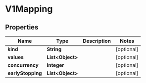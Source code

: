 

# V1Mapping


## Properties

Name | Type | Description | Notes
------------ | ------------- | ------------- | -------------
**kind** | **String** |  |  [optional]
**values** | **List&lt;Object&gt;** |  |  [optional]
**concurrency** | **Integer** |  |  [optional]
**earlyStopping** | **List&lt;Object&gt;** |  |  [optional]



